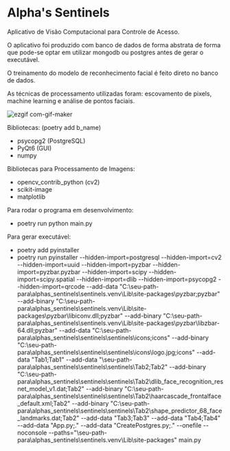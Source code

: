 # Alpha's Sentinels

Aplicativo de Visão Computacional para Controle de Acesso.

O aplicativo foi produzido com banco de dados de forma abstrata de forma que pode-se optar em utilizar mongodb ou postgres antes de gerar o executável.

O treinamento do modelo de reconhecimento facial é feito direto no banco de dados.

As técnicas de processamento utilizadas foram: escovamento de pixels, machine learning e análise de pontos faciais.

![ezgif com-gif-maker](https://user-images.githubusercontent.com/11262233/231280792-99191e47-1597-41de-a157-0478c95fd510.gif)

Bibliotecas: (poetry add b_name)
- psycopg2 (PostgreSQL)
- PyQt6 (GUI)
- numpy

Bibliotecas para Processamento de Imagens:
- opencv_contrib_python (cv2)
- scikit-image
- matplotlib

Para rodar o programa em desenvolvimento:
- poetry run python main.py

Para gerar executável:
- poetry add pyinstaller
- poetry run pyinstaller --hidden-import=postgresql --hidden-import=cv2 --hidden-import=uuid --hidden-import=pyzbar --hidden-import=pyzbar.pyzbar --hidden-import=scipy --hidden-import=scipy.spatial --hidden-import=dlib --hidden-import=psycopg2 --hidden-import=qrcode --add-data "C:\seu-path-para\alphas_sentinels\sentinels\.venv\Lib\site-packages\pyzbar;pyzbar" --add-binary "C:\seu-path-para\alphas_sentinels\sentinels\.venv\Lib\site-packages\pyzbar\libiconv.dll;pyzbar" --add-binary "C:\seu-path-para\alphas_sentinels\sentinels\.venv\Lib\site-packages\pyzbar\libzbar-64.dll;pyzbar" --add-data "C:\seu-path-para\alphas_sentinels\sentinels\sentinels\icons;icons" --add-binary "C:\seu-path-para\alphas_sentinels\sentinels\sentinels\icons\logo.jpg;icons" --add-data "Tab1;Tab1" --add-data "\seu-path-para\alphas_sentinels\sentinels\sentinels\Tab2;Tab2" --add-binary "C:\seu-path-para\alphas_sentinels\sentinels\sentinels\Tab2\dlib_face_recognition_resnet_model_v1.dat;Tab2" --add-binary "C:\seu-path-para\alphas_sentinels\sentinels\sentinels\Tab2\haarcascade_frontalface_default.xml;Tab2" --add-binary "C:\seu-path-para\alphas_sentinels\sentinels\sentinels\Tab2\shape_predictor_68_face_landmarks.dat;Tab2" --add-data "Tab3;Tab3" --add-data "Tab4;Tab4" --add-data "App.py;." --add-data "CreatePostgres.py;." --onefile --noconsole --paths="\seu-path-para\alphas_sentinels\sentinels\.venv\Lib\site-packages" main.py

